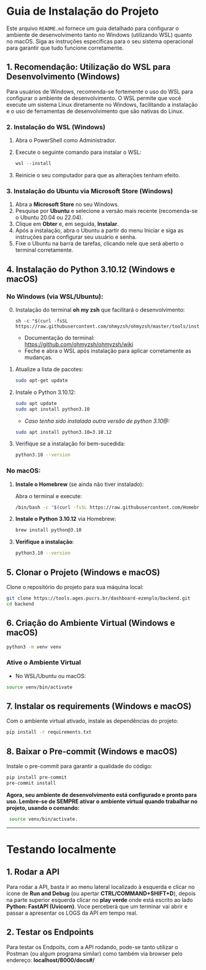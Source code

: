 # Guia de Instalação do Projeto

Este arquivo `README.md` fornece um guia detalhado para configurar o ambiente de desenvolvimento tanto no Windows (utilizando WSL) quanto no macOS. Siga as instruções específicas para o seu sistema operacional para garantir que tudo funcione corretamente.


## 1. Recomendação: Utilização do WSL para Desenvolvimento (Windows)

Para usuários de Windows, recomenda-se fortemente o uso do WSL para configurar o ambiente de desenvolvimento. O WSL permite que você execute um sistema Linux diretamente no Windows, facilitando a instalação e o uso de ferramentas de desenvolvimento que são nativas do Linux.

### 2. Instalação do WSL (Windows)

1. Abra o PowerShell como Administrador.
2. Execute o seguinte comando para instalar o WSL:

    ```powershell
    wsl --install
    ```
3. Reinicie o seu computador para que as alterações tenham efeito.

### 3. Instalação do Ubuntu via Microsoft Store (Windows)

1. Abra a **Microsoft Store** no seu Windows.
2. Pesquise por **Ubuntu** e selecione a versão mais recente (recomenda-se o Ubuntu 20.04 ou 22.04).
3. Clique em **Obter** e, em seguida, **Instalar**.
4. Após a instalação, abra o Ubuntu a partir do menu Iniciar e siga as instruções para configurar seu usuário e senha.
5. Fixe o Ubuntu na barra de tarefas, clicando nele que será aberto o terminal corretamente.

## 4. Instalação do Python 3.10.12 (Windows e macOS)

### No Windows (via WSL/Ubuntu):

0. Instalação do terminal **oh my zsh** que facilitará o desenvolvimento:

    ```wsl
    sh -c "$(curl -fsSL https://raw.githubusercontent.com/ohmyzsh/ohmyzsh/master/tools/install.sh)"
    ```
    - Documentação do terminal: https://github.com/ohmyzsh/ohmyzsh/wiki
    - Feche e abra o WSL após instalação para aplicar corretamente as mudanças.

1. Atualize a lista de pacotes:

    ```bash
    sudo apt-get update
    ```

2. Instale o Python 3.10.12:

    ```bash
    sudo apt update
    sudo apt install python3.10
    ```

    - _Caso tenha sido instalada outra versão de python 3.10@:_

    ```bash
    sudo apt install python3.10=3.10.12
    ```

3. Verifique se a instalação foi bem-sucedida:

    ```bash
    python3.10 --version
    ```

### No macOS:

1. **Instale o Homebrew** (se ainda não tiver instalado):

    Abra o terminal e execute:

    ```bash
    /bin/bash -c "$(curl -fsSL https://raw.githubusercontent.com/Homebrew/install/HEAD/install.sh)"
    ```

2. **Instale o Python 3.10.12** via Homebrew:

    ```bash
    brew install python@3.10
    ```

3. **Verifique a instalação**:

    ```bash
    python3.10 --version
    ```

## 5. Clonar o Projeto (Windows e macOS)

Clone o repositório do projeto para sua máquina local:

```bash
git clone https://tools.ages.pucrs.br/dashboard-ezenplo/backend.git
cd backend
```

## 6. Criação do Ambiente Virtual (Windows e macOS)

```bash
python3 -m venv venv
```
### Ative o Ambiente Virtual

- No WSL/Ubuntu ou macOS:

```bash
source venv/bin/activate
```

## 7. Instalar os requirements (Windows e macOS)

Com o ambiente virtual ativado, instale as dependências do projeto:

```bash
pip install -r requirements.txt
```

## 8. Baixar o Pre-commit (Windows e macOS)

Instale o pre-commit para garantir a qualidade do código:

```bash
pip install pre-commit
pre-commit install
```

**Agora, seu ambiente de desenvolvimento está configurado e pronto para uso. Lembre-se de SEMPRE ativar o ambiente virtual quando trabalhar no projeto, usando o comando:**
```bash
 source venv/bin/activate.
 ```


---

# Testando localmente

## 1. Rodar a API

Para rodar a API, basta ir ao menu lateral localizado à esquerda e clicar no ícone de **Run and Debug** (ou apertar **CTRL/COMMAND+SHIFT+D**), depois na parte superior esquerda clicar no **play verde** onde está escrito ao lado **Python: FastAPI (Uvicorn)**. Voce perceberá que um terminar vai abrir e passar a apresentar os LOGS da API em tempo real.

## 2. Testar os Endpoints

Para testar os Endpoits, com a API rodando, pode-se tanto utilizar o Postman (ou algum programa similar) como também via browser pelo endereço: **localhost/8000/docs#/**